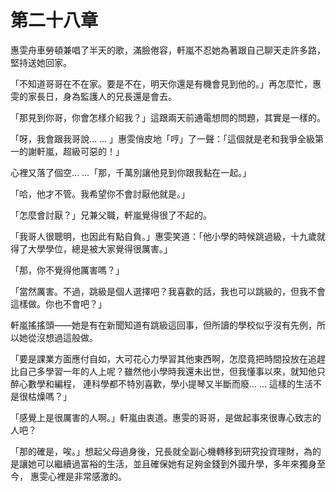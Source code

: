 # 第二十八章

惠雯舟車勞頓兼唱了半天的歌，滿臉倦容，軒嵐不忍她為著跟自己聊天走許多路，堅持送她回家。

「不知道哥哥在不在家。要是不在，明天你還是有機會見到他的。」再怎麼忙，惠雯的家長日，身為監護人的兄長還是會去。

「那見到你哥，你會怎樣介紹我？」這跟兩天前通電想問的問題，其實是一樣的。

「呀，我會跟我哥說… … 」惠雯俏皮地「哼」了一聲：「這個就是老和我爭全級第一的謝軒嵐，超級可惡的！」

心裡又落了個空… …「那，千萬別讓他見到你跟我黏在一起。」

「哈，他才不管。我希望你不會討厭他就是。」

「怎麼會討厭？」兄兼父職，軒嵐覺得很了不起的。

「我哥人很聰明，也因此有點自負。」惠雯笑道：「他小學的時候跳過級，十九歲就得了大學學位，總是被大家覺得很厲害。」

「那，你不覺得他厲害嗎？」

「當然厲害。不過，跳級是個人選擇吧？我喜歡的話，我也可以跳級的，但我不會這樣做。你也不會吧？」

軒嵐搖搖頭——她是有在新聞知道有跳級這回事，但所讀的學校似乎沒有先例，所以她從沒想過這般做。

「要是課業方面應付自如，大可花心力學習其他東西啊，怎麼竟把時間投放在追趕比自己多學習一年的人上呢？雖然他小學時我還未出世，但我懂事以來，就知他只醉心數學和編程，
連科學都不特別喜歡，學小提琴又半斷而廢… … 這樣的生活不是很枯燥嗎？」

「感覺上是很厲害的人啊。」軒嵐由衷道。惠雯的哥哥，是做起事來很專心致志的人吧？

「那的確是，唉。」想起父母過身後，兄長就全副心機轉移到研究投資理財，為的是讓她可以繼續過富裕的生活，並且確保她有足夠金錢到外國升學，多年來獨身至今，
惠雯心裡是非常感激的。

